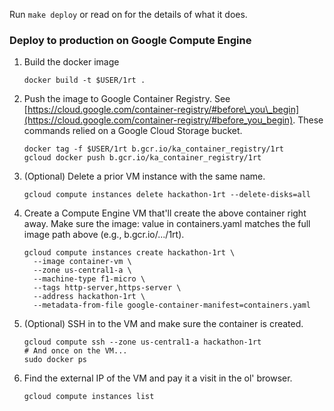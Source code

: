 Run `make deploy` or read on for the details of what it does.

### Deploy to production on Google Compute Engine

 1. Build the docker image

        docker build -t $USER/1rt .

 2. Push the image to Google Container Registry. See [https://cloud.google.com/container-registry/#before\_you\_begin](https://cloud.google.com/container-registry/#before_you_begin). These commands relied on a Google Cloud Storage bucket.

        docker tag -f $USER/1rt b.gcr.io/ka_container_registry/1rt
        gcloud docker push b.gcr.io/ka_container_registry/1rt

 3. (Optional) Delete a prior VM instance with the same name.

        gcloud compute instances delete hackathon-1rt --delete-disks=all

 4. Create a Compute Engine VM that'll create the above container right away. Make sure the image: value in containers.yaml matches the full image path above (e.g., b.gcr.io/.../1rt).

        gcloud compute instances create hackathon-1rt \
          --image container-vm \
          --zone us-central1-a \
          --machine-type f1-micro \
          --tags http-server,https-server \
          --address hackathon-1rt \
          --metadata-from-file google-container-manifest=containers.yaml

 5. (Optional) SSH in to the VM and make sure the container is created.

        gcloud compute ssh --zone us-central1-a hackathon-1rt
        # And once on the VM...
        sudo docker ps

 6. Find the external IP of the VM and pay it a visit in the ol' browser.

        gcloud compute instances list

